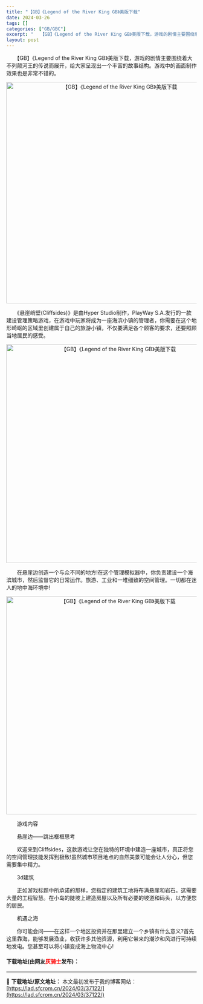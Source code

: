 ```yaml
---
title: "【GB】《Legend of the River King GB》美版下载"
date: 2024-03-26
tags: []
categories: ["GB/GBC"]
excerpt: "　　【GB】《Legend of the River King GB》美版下载，游戏的剧情主要围绕着大不列颠河王的传说而展开，给大家呈现出一个丰富的故事结构。游戏中的画面制作效果也是非常不错的。 　　《悬崖峭壁(Cliffsides)》是由Hyper Studio制作，PlayWay S.A.发行的&hellip;"
layout: post
---
```


 <p>　　【GB】《Legend of the River King GB》美版下载，游戏的剧情主要围绕着大不列颠河王的传说而展开，给大家呈现出一个丰富的故事结构。游戏中的画面制作效果也是非常不错的。</p> <p align="center"><img align="" border="0" src="https://lad.sfcrom.cn/wp-content/uploads/2024/03/20240326_660280e6e2d32.png" width="585" alt="【GB】《Legend of the River King GB》美版下载" /></p> <p>　　《悬崖峭壁(Cliffsides)》是由Hyper Studio制作，PlayWay S.A.发行的一款建设管理策略游戏，在游戏中玩家将成为一座海滨小镇的管理者，你需要在这个地形崎岖的区域里创建属于自己的旅游小镇，不仅要满足各个顾客的要求，还要照顾当地居民的感受。</p> <p align="center"><img align="" border="0" src="https://lad.sfcrom.cn/wp-content/uploads/2024/03/20240326_660280e79a85c.png" width="578" alt="【GB】《Legend of the River King GB》美版下载" /></p> <p>　　在悬崖边创造一个与众不同的地方!在这个管理模拟器中，你负责建设一个海滨城市，然后监督它的日常运作。旅游、工业和一堆细致的空间管理。一切都在迷人的地中海环境中!</p> <p align="center"><img align="" border="0" src="https://lad.sfcrom.cn/wp-content/uploads/2024/03/20240326_660280e84d4e2.png" width="576" alt="【GB】《Legend of the River King GB》美版下载" /></p> <p>　　游戏内容</p> <p>　　悬崖边&mdash;&mdash;跳出框框思考</p> <p>　　欢迎来到Cliffsides，这款游戏让您在独特的环境中建造一座城市，真正将您的空间管理技能发挥到极致!虽然城市项目地点的自然美景可能会让人分心，但您需要集中精力。</p> <p>　　3d建筑</p> <p>　　正如游戏标题中所承诺的那样，您指定的建筑工地将布满悬崖和岩石。这需要大量的工程智慧。在小岛的陡坡上建造房屋以及所有必要的坡道和码头，以方便您的居民。</p> <p>　　机遇之海</p> <p>　　你可能会问&mdash;&mdash;在这样一个地区投资并在那里建立一个乡镇有什么意义?首先这里靠海，能够发展渔业，收获许多其他资源，利用它带来的潮汐和风进行可持续地发电。您甚至可以将小镇变成海上物流中心!</p> <p><h4>下载地址(由网友<font color="red">灰骑士</font>发布)：</h4></p> 

---
📖 **下载地址/原文地址：** 本文最初发布于我的博客网站：[https://lad.sfcrom.cn/2024/03/37122/](https://lad.sfcrom.cn/2024/03/37122/)
